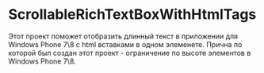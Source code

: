 ScrollableRichTextBoxWithHtmlTags
=================================

Этот проект поможет отобразить длинный текст в приложении для Windows Phone 7\8 с html вставками в одном элеменете. Прична по которой был создан этот проект - ограничение по высоте элементов в Windows Phone 7\8. 
